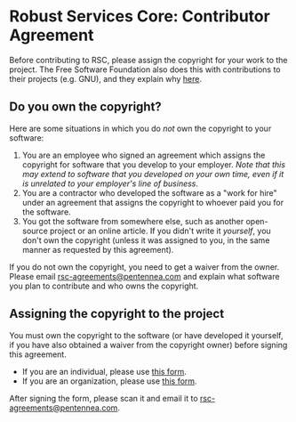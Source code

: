 # Robust Services Core: Contributor Agreement
Before contributing to RSC, please assign the copyright for your work to the project.
The Free Software Foundation also does this with contributions to their projects (e.g.
GNU), and they explain why [here](https://www.gnu.org/licenses/why-assign.en.html).

## Do you own the copyright?

Here are some situations in which you do _not_ own the copyright to your software:

1. You are an employee who signed an agreement which assigns the copyright for
software that you develop to your employer.  _Note that this may extend to software
that you developed on your own time, even if it is unrelated to your employer's line
of business_.
2. You are a contractor who developed the software as a "work for hire" under an
agreement that assigns the copyright to whoever paid you for the software.
3. You got the software from somewhere else, such as another open-source project
or an online article.  If you didn't write it _yourself_, you don't own the copyright
(unless it was assigned to you, in the same manner as requested by this agreement).

If you do not own the copyright, you need to get a waiver from the owner.  Please
email rsc-agreements@pentennea.com and explain what software you plan to contribute
and who owns the copyright.

## Assigning the copyright to the project

You must own the copyright to the software (or have developed it yourself, if you have
also obtained a waiver from the copyright owner) before signing this agreement.

- If you are an individual, please use [this form](/INDIVIDUAL.md).
- If you are an organization, please use [this form](/ENTITY.md).

After signing the form, please scan it and email it to rsc-agreements@pentennea.com.
